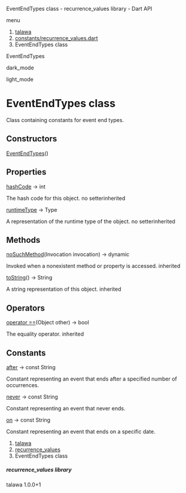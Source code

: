




EventEndTypes class - recurrence\_values library - Dart API







menu

1. [talawa](../index.html)
2. [constants/recurrence\_values.dart](../constants_recurrence_values/constants_recurrence_values-library.html)
3. EventEndTypes class

EventEndTypes


dark\_mode

light\_mode




# EventEndTypes class


Class containing constants for event end types.


## Constructors

[EventEndTypes](../constants_recurrence_values/EventEndTypes/EventEndTypes.html)()




## Properties

[hashCode](../constants_recurrence_values/EventEndTypes/hashCode.html)
→ int

The hash code for this object.
no setterinherited

[runtimeType](../constants_recurrence_values/EventEndTypes/runtimeType.html)
→ Type

A representation of the runtime type of the object.
no setterinherited



## Methods

[noSuchMethod](../constants_recurrence_values/EventEndTypes/noSuchMethod.html)(Invocation invocation)
→ dynamic


Invoked when a nonexistent method or property is accessed.
inherited

[toString](../constants_recurrence_values/EventEndTypes/toString.html)()
→ String


A string representation of this object.
inherited



## Operators

[operator ==](../constants_recurrence_values/EventEndTypes/operator_equals.html)(Object other)
→ bool


The equality operator.
inherited



## Constants

[after](../constants_recurrence_values/EventEndTypes/after-constant.html)
→ const String

Constant representing an event that ends after a specified number of occurrences.

[never](../constants_recurrence_values/EventEndTypes/never-constant.html)
→ const String

Constant representing an event that never ends.

[on](../constants_recurrence_values/EventEndTypes/on-constant.html)
→ const String

Constant representing an event that ends on a specific date.



 


1. [talawa](../index.html)
2. [recurrence\_values](../constants_recurrence_values/constants_recurrence_values-library.html)
3. EventEndTypes class

##### recurrence\_values library





talawa
1.0.0+1






